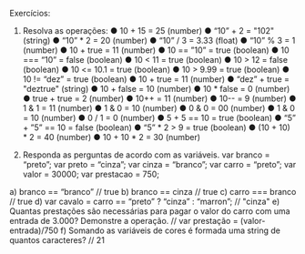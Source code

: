 Exercícios:
1. Resolva as operações:
● 10 + 15 = 25 (number)
● “10” + 2 = "102" (string)
● “10” * 2 = 20 (number)
● “10” / 3 = 3.33 (float)
● “10” % 3 = 1 (number)
● 10 + true = 11 (number)
● 10 == ”10” = true (boolean)
● 10 === “10” = false (boolean)
● 10 < 11 = true (boolean)
● 10 > 12 = false (boolean)
● 10 <= 10.1 = true (boolean)
● 10 > 9.99 = true (boolean)
● 10 != “dez” = true (boolean)
● 10 + true = 11 (number)
● “dez” + true = "deztrue" (string)
● 10 + false = 10 (number)
● 10 * false = 0 (number)
● true + true = 2 (number)
● 10++ = 11 (number)
● 10-- = 9 (number)
● 1 & 1 = 11 (number)
● 1 & 0 = 10 (number)
● 0 & 0 = 00 (number)
● 1 & 0 = 10 (number)
● 0 / 1 = 0 (number)
● 5 + 5 == 10 = true (boolean)
● “5” + ”5” == 10 = false (boolean)
● “5” * 2 > 9 = true (boolean)
● (10 + 10) * 2 = 40 (number)
● 10 + 10 * 2 = 30 (number)

2. Responda as perguntas de acordo com as variáveis.
var branco = “preto”;
var preto = “cinza”;
var cinza = “branco”;
var carro = “preto”;
var valor = 30000;
var prestacao = 750;

a) branco == “branco” // true
b) branco == cinza  // true
c) carro === branco  // true
d) var cavalo = carro == “preto” ? “cinza” : “marron”; // "cinza"
e) Quantas prestações são necessárias para pagar o valor do carro com uma entrada
de 3.000? Demonstre a operação. 
  // var prestação = (valor-entrada)/750
f) Somando as variáveis de cores é formada uma string de quantos caracteres?
  // 21